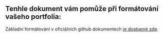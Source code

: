 ## Tenhle dokument vám pomůže při formátování vašeho portfolia:

Základní formátování v oficiálních github dokumentech [je dostupné zde](https://docs.github.com/en/get-started/writing-on-github/getting-started-with-writing-and-formatting-on-github/basic-writing-and-formatting-syntax).
